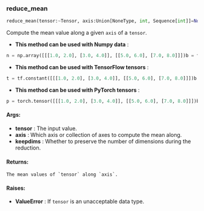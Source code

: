 

### reduce_mean
```python
reduce_mean(tensor:~Tensor, axis:Union[NoneType, int, Sequence[int]]=None, keepdims:bool=False) -> ~Tensor
```
Compute the mean value along a given `axis` of a `tensor`.
* **This method can be used with Numpy data** : 
```python
n = np.array([[[1.0, 2.0], [3.0, 4.0]], [[5.0, 6.0], [7.0, 8.0]]])b = fe.backend.reduce_mean(n)  # 4.5b = fe.backend.reduce_mean(n, axis=0)  # [[3, 4], [5, 6]]b = fe.backend.reduce_mean(n, axis=1)  # [[2, 3], [6, 7]]b = fe.backend.reduce_mean(n, axis=[0,2])  # [3.5, 5.5]
```
* **This method can be used with TensorFlow tensors** : 
```python
t = tf.constant([[[1.0, 2.0], [3.0, 4.0]], [[5.0, 6.0], [7.0, 8.0]]])b = fe.backend.reduce_mean(t)  # 4.5b = fe.backend.reduce_mean(t, axis=0)  # [[3, 4], [5, 6]]b = fe.backend.reduce_mean(t, axis=1)  # [[2, 3], [3, 7]]b = fe.backend.reduce_mean(t, axis=[0,2])  # [3.5, 5.5]
```
* **This method can be used with PyTorch tensors** : 
```python
p = torch.tensor([[[1.0, 2.0], [3.0, 4.0]], [[5.0, 6.0], [7.0, 8.0]]])b = fe.backend.reduce_mean(p)  # 4.5b = fe.backend.reduce_mean(p, axis=0)  # [[3, 4], [5, 6]]b = fe.backend.reduce_mean(p, axis=1)  # [[2, 3], [6, 7]]b = fe.backend.reduce_mean(p, axis=[0,2])  # [3.5, 5.5]
```

#### Args:

* **tensor** :  The input value.
* **axis** :  Which axis or collection of axes to compute the mean along.
* **keepdims** :  Whether to preserve the number of dimensions during the reduction.

#### Returns:
    The mean values of `tensor` along `axis`.

#### Raises:

* **ValueError** :  If `tensor` is an unacceptable data type.